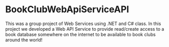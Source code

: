 # BookClubWebApiServiceAPI

This was a group project of Web Services using .NET and C# class. In this project we developed a Web API Service to provide read/create access to a book database somewhere on the internet to be available to book clubs around the world!
